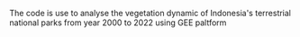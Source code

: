 The code is use to analyse the vegetation dynamic of Indonesia's terrestrial national parks from year 2000 to 2022 using GEE paltform
